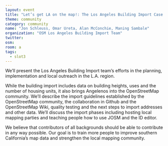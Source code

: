 ```yaml
---
layout: event
title: "Let’s get LA on the map!: The Los Angeles Building Import Case Study"
theme: community
category: community
name: "Jon Schleuss, Omar Ureta, Alan McConchie, Maning Sambale"
organization: "OSM Los Angeles Building Import Team"
twitter:
osm:
room: a
tags:
  - slot3
---
```

We’ll present the Los Angeles Building Import team’s efforts in the planning, implementation and local outreach in the L.A. region.

While the building import includes data on building heights, uses and the number of housing units, it also brings Angelenos into the OpenStreetMap community. We’ll describe the import guidelines established by the OpenStreetMap community, the collaboration in Github and the OpenStreetMap Wiki, quality testing and the next steps to import addresses and other data. We’ll discuss the import phases including hosting local mapping parties and teaching people how to use JOSM and the ID editor.

We believe that contributors of all backgrounds should be able to contribute in any way possible. Our goal is to train more people to improve southern California’s map data and strengthen the local mapping community.
